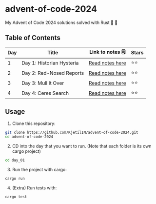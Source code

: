# advent-of-code-2024
My Advent of Code 2024 solutions solved with Rust 🎄 🦀 


## Table of Contents

| Day | Title                              | Link to notes 🗒️                | Stars   |
| --- | ---------------------------------- | ------------------------------- | ------- |
| 1   | Day 1: Historian Hysteria                | [Read notes here](https://github.com/KjetilIN/advent-of-code-2024/blob/main/day_01/notes.md) | ⭐⭐  |
| 2   | Day 2: Red-Nosed Reports               | [Read notes here](https://github.com/KjetilIN/advent-of-code-2024/blob/main/day_02/notes.md) | ⭐⭐  |
| 3   | Day 3: Mull It Over               | [Read notes here](https://github.com/KjetilIN/advent-of-code-2024/blob/main/day_03/notes.md) | ⭐⭐  |
| 4   | Day 4: Ceres Search               | [Read notes here](https://github.com/KjetilIN/advent-of-code-2024/blob/main/day_04/notes.md) | ⭐⭐  |



## Usage

1. Clone this repository:
```bash
git clone https://github.com/KjetilIN/advent-of-code-2024.git
cd advent-of-code-2024
```
2. CD into the day that you want to run. (Note that each folder is its own cargo project)
```bash
cd day_01
```
3. Run the project with cargo:
```bash
cargo run
```
4. (Extra) Run tests with:
```bash
cargo test
```